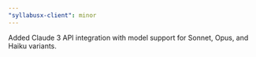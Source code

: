 ```yaml
---
"syllabusx-client": minor
---
```


Added Claude 3 API integration with model support for Sonnet, Opus, and Haiku variants.
